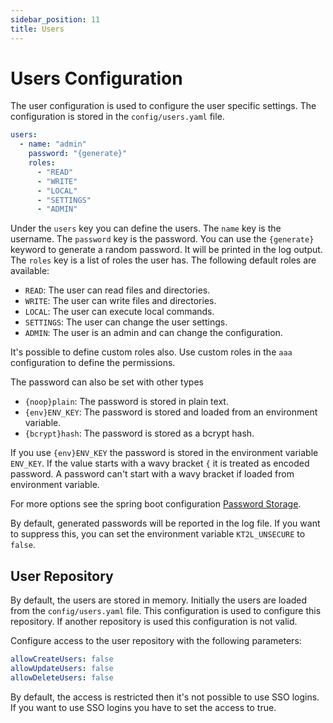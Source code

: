 ```yaml
---
sidebar_position: 11
title: Users
---
```


# Users Configuration

The user configuration is used to configure the user specific settings. The configuration is stored in the `config/users.yaml` file.

```yaml
users:
  - name: "admin"
    password: "{generate}"
    roles:
      - "READ"
      - "WRITE"
      - "LOCAL"
      - "SETTINGS"
      - "ADMIN"
```

Under the `users` key you can define the users. The `name` key is the username. The 
`password` key is the password. You can use the `{generate}` keyword to generate a 
random password. It will be printed in the log output. The `roles` key is a list of 
roles the user has. The following default roles are available:

- `READ`: The user can read files and directories.
- `WRITE`: The user can write files and directories.
- `LOCAL`: The user can execute local commands.
- `SETTINGS`: The user can change the user settings.
- `ADMIN`: The user is an admin and can change the configuration.

It's possible to define custom roles also. Use custom roles in the `aaa` configuration
to define the permissions.

The password can also be set with other types

- `{noop}plain`: The password is stored in plain text.
- `{env}ENV_KEY`: The password is stored and loaded from an environment variable.
- `{bcrypt}hash`: The password is stored as a bcrypt hash.

If you use `{env}ENV_KEY` the password is stored in the environment variable `ENV_KEY`. If the
value starts with a wavy bracket `{` it is treated as encoded password. A password can't start 
with a wavy bracket if loaded from environment variable.

For more options see the spring boot configuration 
[Password Storage](https://docs.spring.io/spring-security/reference/features/authentication/password-storage.html).

By default, generated passwords will be reported in the log file. If you want to suppress this, you can set the 
environment variable `KT2L_UNSECURE` to `false`.

## User Repository

By default, the users are stored in memory. Initially the users are loaded from the `config/users.yaml` file. This
configuration is used to configure this repository. If another repository is used this configuration is not valid.

Configure access to the user repository with the following parameters:

```yaml
allowCreateUsers: false
allowUpdateUsers: false
allowDeleteUsers: false
```

By default, the access is restricted then it's not possible to use SSO logins. If you want to use SSO logins you
have to set the access to true.
